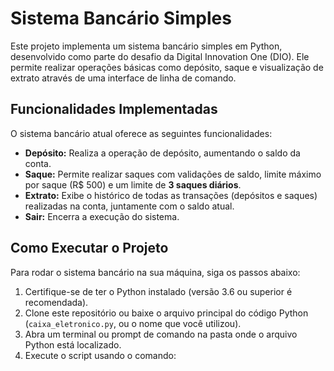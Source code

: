 # Sistema Bancário Simples

Este projeto implementa um sistema bancário simples em Python, desenvolvido como parte do desafio da Digital Innovation One (DIO). Ele permite realizar operações básicas como depósito, saque e visualização de extrato através de uma interface de linha de comando.

## Funcionalidades Implementadas

O sistema bancário atual oferece as seguintes funcionalidades:

*   **Depósito:** Realiza a operação de depósito, aumentando o saldo da conta.
*   **Saque:** Permite realizar saques com validações de saldo, limite máximo por saque (R$ 500) e um limite de **3 saques diários**.
*   **Extrato:** Exibe o histórico de todas as transações (depósitos e saques) realizadas na conta, juntamente com o saldo atual.
*   **Sair:** Encerra a execução do sistema.

## Como Executar o Projeto

Para rodar o sistema bancário na sua máquina, siga os passos abaixo:

1.  Certifique-se de ter o Python instalado (versão 3.6 ou superior é recomendada).
2.  Clone este repositório ou baixe o arquivo principal do código Python (`caixa_eletronico.py`, ou o nome que você utilizou).
3.  Abra um terminal ou prompt de comando na pasta onde o arquivo Python está localizado.
4.  Execute o script usando o comando:
